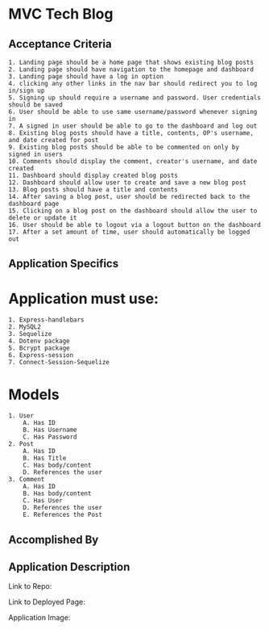 # MVC Tech Blog

## Acceptance Criteria
    1. Landing page should be a home page that shows existing blog posts
    2. Landing page should have navigation to the homepage and dashboard
    3. Landing page should have a log in option
    4. clicking any other links in the nav bar should redirect you to log in/sign up
    5. Signing up should require a username and password. User credentials should be saved 
    6. User should be able to use same username/password whenever signing in 
    7. A signed in user should be able to go to the dashboard and log out
    8. Existing blog posts should have a title, contents, OP's username, and date created for post
    9. Existing blog posts should be able to be commented on only by signed in users
    10. Comments should display the comment, creator's username, and date created
    11. Dashboard should display created blog posts
    12. Dashboard should allow user to create and save a new blog post
    13. Blog posts should have a title and contents
    14. After saving a blog post, user should be redirected back to the dashboard page
    15. Clicking on a blog post on the dashboard should allow the user to delete or update it
    16. User should be able to logout via a logout button on the dashboard 
    17. After a set amount of time, user should automatically be logged out


## Application Specifics
# Application must use: 
    1. Express-handlebars
    2. MySQL2
    3. Sequelize
    4. Dotenv package
    5. Bcrypt package
    6. Express-session
    7. Connect-Session-Sequelize
# Models
    1. User
        A. Has ID
        B. Has Username
        C. Has Password
    2. Post
        A. Has ID
        B. Has Title
        C. Has body/content
        D. References the user
    3. Comment
        A. Has ID
        B. Has body/content
        C. Has User
        D. References the user
        E. References the Post

 
## Accomplished By

## Application Description

Link to Repo:

Link to Deployed Page: 

Application Image: 